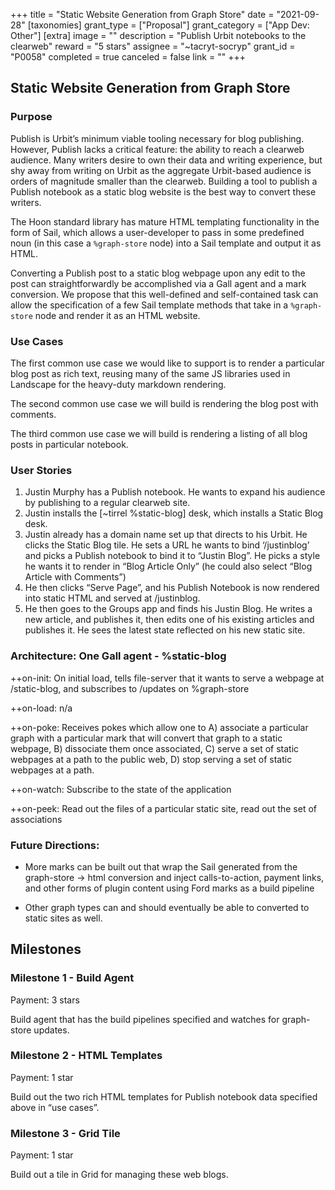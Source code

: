 +++
title = "Static Website Generation from Graph Store"
date = "2021-09-28"
[taxonomies]
grant_type = ["Proposal"]
grant_category = ["App Dev: Other"]
[extra]
image = ""
description = "Publish Urbit notebooks to the clearweb"
reward = "5 stars"
assignee = "~tacryt-socryp"
grant_id = "P0058"
completed = true
canceled = false
link = ""
+++

## Static Website Generation from Graph Store

### Purpose

Publish is Urbit’s minimum viable tooling necessary for blog publishing. However, Publish lacks a critical feature: the ability to reach a clearweb audience. Many writers desire to own their data and writing experience, but shy away from writing on Urbit as the aggregate Urbit-based audience is orders of magnitude smaller than the clearweb. Building a tool to publish a Publish notebook as a static blog website is the best way to convert these writers.

The Hoon standard library has mature HTML templating functionality in the form of Sail, which allows a user-developer to pass in some predefined noun (in this case a `%graph-store` node) into a Sail template and output it as HTML.

Converting a Publish post to a static blog webpage upon any edit to the post can straightforwardly be accomplished via a Gall agent and a mark conversion. We propose that this well-defined and self-contained task can allow the specification of a few Sail template methods that take in a `%graph-store` node and render it as an HTML website.

### Use Cases

The first common use case we would like to support is to render a particular blog post as rich text, reusing many of the same JS libraries used in Landscape for the heavy-duty markdown rendering.

The second common use case we will build is rendering the blog post with comments.

The third common use case we will build is rendering a listing of all blog posts in particular notebook.

### User Stories

1. Justin Murphy has a Publish notebook. He wants to expand his audience by publishing to a regular clearweb site.
2. Justin installs the [~tirrel %static-blog] desk, which installs a Static Blog desk.
3. Justin already has a domain name set up that directs to his Urbit. He clicks the Static Blog tile. He sets a URL he wants to bind ‘/justinblog’ and picks a Publish notebook to bind it to “Justin Blog”. He picks a style he wants it to render in “Blog Article Only” (he could also select “Blog Article with Comments”)
4. He then clicks “Serve Page”, and his Publish Notebook is now rendered into static HTML and served at /justinblog.
5. He then goes to the Groups app and finds his Justin Blog. He writes a new article, and publishes it, then edits one of his existing articles and publishes it. He sees the latest state reflected on his new static site.

### Architecture: One Gall agent - %static-blog

++on-init: On initial load, tells file-server that it wants to serve a webpage at /static-blog, and subscribes to /updates on %graph-store

++on-load: n/a

++on-poke: Receives pokes which allow one to A) associate a particular graph with a particular mark that will convert that graph to a static webpage, B) dissociate them once associated, C) serve a set of static webpages at a path to the public web, D) stop serving a set of static webpages at a path.

++on-watch: Subscribe to the state of the application

++on-peek: Read out the files of a particular static site, read out the set of associations

### Future Directions:

- More marks can be built out that wrap the Sail generated from the graph-store -> html conversion and inject calls-to-action, payment links, and other forms of plugin content using Ford marks as a build pipeline

- Other graph types can and should eventually be able to converted to static sites as well.

## Milestones

### Milestone 1 - Build Agent

Payment: 3 stars

Build agent that has the build pipelines specified and watches for graph-store updates.

### Milestone 2 - HTML Templates

Payment: 1 star

Build out the two rich HTML templates for Publish notebook data specified above in “use cases”.

### Milestone 3 - Grid Tile

Payment: 1 star

Build out a tile in Grid for managing these web blogs.
